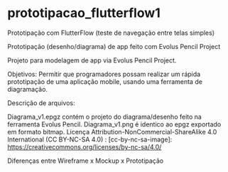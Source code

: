 # prototipacao_flutterflow1
Prototipação com FlutterFlow (teste de navegação entre telas simples)

Prototipação (desenho/diagrama) de app feito com Evolus Pencil Project

Projeto para modelagem de app via Evolus Pencil Project.

Objetivos: Permitir que programadores possam realizar um rápida prototipação de uma aplicação mobile, usando uma ferramenta de diagramação.

Descrição de arquivos:

Diagrama_v1.epgz contém o projeto do diagrama/desenho feito na ferramenta Evolus Pencil.
Diagrama_v1.png é identico ao epgz exportado em formato bitmap.
Licença Attribution-NonCommercial-ShareAlike 4.0 International (CC BY-NC-SA 4.0) : [cc-by-nc-sa-image]: https://creativecommons.org/licenses/by-nc-sa/4.0/

Diferenças entre Wireframe x Mockup x Prototipação

